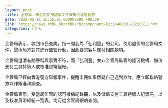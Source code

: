 ```yaml
---
layout: post
title: 金管局：有公司使用虛假文件聲稱受當局監管
date: 2022-05-11 16:55:01.000000000 +08:00
link: https://news.rthk.hk/rthk/ch/component/k2/1648033-20220511.htm
categories: rthk
---
```


金管局表示，收到市民查詢，指一間名為「弘利豐」的公司，使用虛假的金管局文件，聲稱局方對其進行監管行動，因此要求客戶繳付相關款項。

金管局澄清有關聲稱與事實不符，而「弘利豐」並非金管局監管的認可機構、儲值支付工具持牌人或核准貨幣經紀。

金管局已經向香港警方舉報事件，提醒市民如果懷疑自己遇到欺詐，應立即聯絡警方以作跟進和調查。

金管局表示，受當局監管的認可機構紀錄冊，以及儲值支付工具持牌人紀錄冊，以及核准貨幣經紀一覽表，均可從金管局網站查閱。
